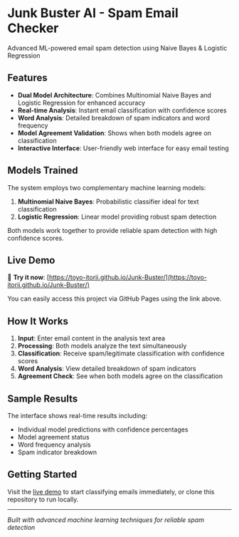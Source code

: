 # Junk Buster AI - Spam Email Checker
Advanced ML-powered email spam detection using Naive Bayes & Logistic Regression

## Features

- **Dual Model Architecture**: Combines Multinomial Naive Bayes and Logistic Regression for enhanced accuracy
- **Real-time Analysis**: Instant email classification with confidence scores
- **Word Analysis**: Detailed breakdown of spam indicators and word frequency
- **Model Agreement Validation**: Shows when both models agree on classification
- **Interactive Interface**: User-friendly web interface for easy email testing

## Models Trained

The system employs two complementary machine learning models:

1. **Multinomial Naive Bayes**: Probabilistic classifier ideal for text classification
2. **Logistic Regression**: Linear model providing robust spam detection

Both models work together to provide reliable spam detection with high confidence scores.

## Live Demo

🚀 **Try it now**: [https://toyo-itorii.github.io/Junk-Buster/](https://toyo-itorii.github.io/Junk-Buster/)

You can easily access this project via GitHub Pages using the link above.

## How It Works

1. **Input**: Enter email content in the analysis text area
2. **Processing**: Both models analyze the text simultaneously
3. **Classification**: Receive spam/legitimate classification with confidence scores
4. **Word Analysis**: View detailed breakdown of spam indicators
5. **Agreement Check**: See when both models agree on the classification

## Sample Results

The interface shows real-time results including:
- Individual model predictions with confidence percentages
- Model agreement status
- Word frequency analysis
- Spam indicator breakdown

## Getting Started

Visit the [live demo](https://toyo-itorii.github.io/Junk-Buster/) to start classifying emails immediately, or clone this repository to run locally.

---

*Built with advanced machine learning techniques for reliable spam detection*

<!-- ---
# Spam Email Classifier

## Project Overview

This project implements a machine learning-based spam email classifier. It demonstrates a typical end-to-end machine learning workflow, including **data loading**, **exploratory data analysis (EDA)**, text preprocessing (though skipped for the provided dataset which is pre-vectorized), **data splitting**, **model training**, **evaluation**, and **persistence**.

The classifier is built using Python and popular machine learning libraries like `pandas`, `scikit-learn`, and `nltk`.

---
## Dataset

The project currently uses the `emails.csv` dataset, located in the `data/` directory. This dataset is unique because it's already pre-processed and vectorized. Each column represents a word from the email vocabulary, and the values are their respective counts within an email. The final column, `Prediction`, serves as the target variable (0 for not spam, 1 for spam).
[**Kaggle**](https://www.kaggle.com/datasets/balaka18/email-spam-classification-dataset-csv)

---
## Project Structure

```
spam_classifier_project/
├── data/
│   └── emails.csv          # The email dataset
├── trained_models/
│   ├── logistic_regression_model.joblib  # Saved Logistic Regression model
│   └── multinomial_nb_model.joblib     # Saved Multinomial Naive Bayes model
├── utils.py                # Reusable functions for data loading and preprocessing
└── main.py                 # Main script orchestrating the ML pipeline
└── README.md               # This README file
└── requirements.txt        # List of project dependencies
```

## Models Trained
You can easily access this project via github page on the right panel.

---
## Setup and Installation

To get this project up and running on your local machine, follow these steps:

1.  **Clone the repository (if applicable):**
    ```bash
    git clone https://github.com/toyo-itorii/Junk-Buster
    cd spam_classifier_project
    ```
    (If you don't have a repository, simply navigate to your project directory.)

2.  **Create a Virtual Environment (Recommended):**
    It's highly recommended to use a virtual environment to manage project dependencies.
    ```bash
    python -m venv venv
    ```

3.  **Activate the Virtual Environment:**
    * **On Windows:**
        ```bash
        .\venv\Scripts\activate
        ```
    * **On macOS/Linux:**
        ```bash
        source venv/bin/activate
        ```

4.  **Install Dependencies:**
    Install all the required Python libraries using `pip` and the `requirements.txt` file:
    ```bash
    pip install -r requirements.txt
    ```

5.  **Download NLTK Data:**
    The `nltk` library requires specific data packages. The `main.py` script will automatically check for and download these the first time it runs.

---
## How to Run

After setting up the environment and installing dependencies, you can run the main script to perform the entire ML pipeline:

```bash
python main.py
```

This script will:
1.  **Load** the `emails.csv` dataset.
2.  Perform **Exploratory Data Analysis (EDA)**.
3.  *Skip* text preprocessing (as the data is already vectorized).
4.  **Split** the data into training and testing sets.
5.  *Skip* TF-IDF vectorization (as the data is already numerical).
6.  **Train and evaluate** two models: **Multinomial Naive Bayes** and **Logistic Regression**.
7.  **Save** the trained models (`.joblib` files) into the `trained_models/` directory.
8.  Demonstrate **loading** the saved models and making a dummy prediction.

---
## Modules

* **`main.py`**: The entry point of the application. It orchestrates the entire machine learning pipeline from data loading to model persistence.
* **`utils.py`**: Contains utility functions such as `load_dataset` for handling various file formats and `preprocess_text` for cleaning raw text (though not directly used on this dataset due to its pre-vectorized nature).
* **`requirements.txt`**: Lists all the necessary Python packages and their versions to run this project.

---
## Models Trained

This project trains and evaluates two common classification algorithms:

* **Multinomial Naive Bayes (MNB)**: A probabilistic classifier often used for text classification.
* **Logistic Regression**: A linear model used for binary classification, providing insights into feature importance.

Both models are evaluated using **Accuracy**, **Precision**, **Recall**, **F1-Score**, and **Confusion Matrix** to provide a comprehensive understanding of their performance.

---
## Model Persistence

The trained `Multinomial Naive Bayes` and `Logistic Regression` models are saved using `joblib` in the `trained_models/` directory. This allows for quick loading and reuse of the models for making predictions without needing to retrain them every time the application runs.

---
## Web Architecture

The trained `Multinomial Naive Bayes` and `Logistic Regression` models are saved using `joblib` in the `trained_models/` directory. This allows for quick loading and reuse of the models for making predictions without needing to retrain them every time the application runs.

---
## Future Enhancements

* **Hyperparameter Tuning:** Implement techniques like GridSearchCV or RandomizedSearchCV to find optimal hyperparameters for the models.
* **More Advanced Models:** Experiment with other classification algorithms (e.g., SVM, Gradient Boosting).
* **Raw Text Support:** Modify the pipeline to handle raw email text directly, incorporating the `preprocess_text` function and `TfidfVectorizer` for datasets that are not pre-vectorized.
* **Deployment:** Create a simple API (e.g., with Flask or FastAPI) to expose the trained model for real-time spam prediction.
* **Logging:** Add comprehensive logging for better tracking of the pipeline's execution.
* **Data Versioning:** Use tools like DVC for managing dataset versions.
* **Web UI:** Create a responsive web interface, allowing user to input email text and receive instant predictions with confidence scores.
--- -->